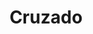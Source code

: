 ---
title: Cruzado
date: 
draft: false

# descripcion
description : Anillo de plata 925

materials: Plata 925

color: Plateado

dimensions: 16ml diámetro - ajustable

code: 05-23-0598

type: "Anillos"

categories: []

price: $2.390,00

# Images
# first image will be shown in the product page
images:
  # - image: "images/path_to_image"
  # La ubicacion de las imagenes es imagenes/Anillos/Anillos.Plata/05-23-0598-cruzado
  - image: "./images/anillos/plata/05-23-0598.JPG"
---